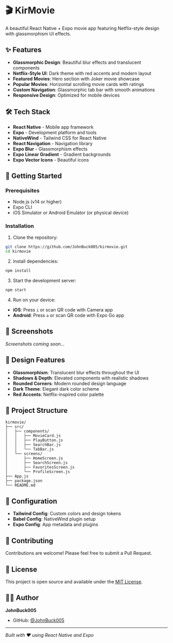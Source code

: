 # 🎬 KirMovie

A beautiful React Native + Expo movie app featuring Netflix-style design with glassmorphism UI effects.

## ✨ Features

- **Glassmorphic Design**: Beautiful blur effects and translucent components
- **Netflix-Style UI**: Dark theme with red accents and modern layout
- **Featured Movies**: Hero section with Joker movie showcase
- **Popular Movies**: Horizontal scrolling movie cards with ratings
- **Custom Navigation**: Glassmorphic tab bar with smooth animations
- **Responsive Design**: Optimized for mobile devices

## 🛠️ Tech Stack

- **React Native** - Mobile app framework
- **Expo** - Development platform and tools
- **NativeWind** - Tailwind CSS for React Native
- **React Navigation** - Navigation library
- **Expo Blur** - Glassmorphism effects
- **Expo Linear Gradient** - Gradient backgrounds
- **Expo Vector Icons** - Beautiful icons

## 🚀 Getting Started

### Prerequisites

- Node.js (v14 or higher)
- Expo CLI
- iOS Simulator or Android Emulator (or physical device)

### Installation

1. Clone the repository:
```bash
git clone https://github.com/JohnBuck005/kirmovie.git
cd kirmovie
```

2. Install dependencies:
```bash
npm install
```

3. Start the development server:
```bash
npm start
```

4. Run on your device:
- **iOS**: Press `i` or scan QR code with Camera app
- **Android**: Press `a` or scan QR code with Expo Go app

## 📱 Screenshots

*Screenshots coming soon...*

## 🎨 Design Features

- **Glassmorphism**: Translucent blur effects throughout the UI
- **Shadows & Depth**: Elevated components with realistic shadows
- **Rounded Corners**: Modern rounded design language
- **Dark Theme**: Elegant dark color scheme
- **Red Accents**: Netflix-inspired color palette

## 📂 Project Structure

```
kirmovie/
├── src/
│   ├── components/
│   │   ├── MovieCard.js
│   │   ├── PlayButton.js
│   │   ├── SearchBar.js
│   │   └── TabBar.js
│   └── screens/
│       ├── HomeScreen.js
│       ├── SearchScreen.js
│       ├── FavoritesScreen.js
│       └── ProfileScreen.js
├── App.js
├── package.json
└── README.md
```

## 🔧 Configuration

- **Tailwind Config**: Custom colors and design tokens
- **Babel Config**: NativeWind plugin setup
- **Expo Config**: App metadata and plugins

## 🤝 Contributing

Contributions are welcome! Please feel free to submit a Pull Request.

## 📄 License

This project is open source and available under the [MIT License](LICENSE).

## 👨‍💻 Author

**JohnBuck005**
- GitHub: [@JohnBuck005](https://github.com/JohnBuck005)

---

*Built with ❤️ using React Native and Expo*